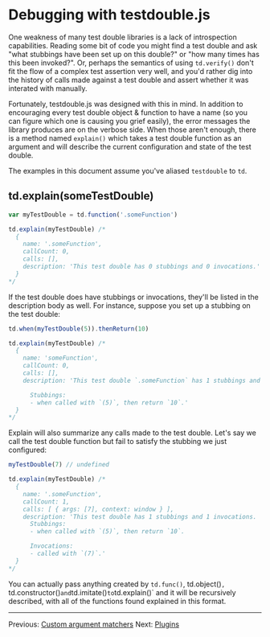 # Debugging with testdouble.js

One weakness of many test double libraries is a lack of introspection capabilities.
Reading some bit of code you might find a test double and ask "what stubbings
have been set up on this double?" or "how many times has this been invoked?". Or,
perhaps the semantics of using `td.verify()` don't fit the flow of a complex test
assertion very well, and you'd rather dig into the history of calls made against
a test double and assert whether it was interated with manually.

Fortunately, testdouble.js was designed with this in mind. In addition to
encouraging every test double object & function to have a name (so you can figure
which one is causing you grief easily), the error messages the library produces
are on the verbose side. When those aren't enough, there is a method named
`explain()` which takes a test double function as an argument and will describe
the current configuration and state of the test double.

The examples in this document assume you've aliased `testdouble` to `td`.

## td.explain(someTestDouble)


``` javascript
var myTestDouble = td.function('.someFunction')

td.explain(myTestDouble) /*
  {
    name: '.someFunction',
    callCount: 0,
    calls: [],
    description: 'This test double has 0 stubbings and 0 invocations.'
  }
*/
```

If the test double does have stubbings or invocations, they'll be listed in the
description body as well. For instance, suppose you set up a stubbing on the
test double:

``` javascript
td.when(myTestDouble(5)).thenReturn(10)

td.explain(myTestDouble) /*
  {
    name: 'someFunction',
    callCount: 0,
    calls: [],
    description: 'This test double `.someFunction` has 1 stubbings and 0 invocations.

      Stubbings:
      - when called with `(5)`, then return `10`.'
  }
*/

```

Explain will also summarize any calls made to the test double. Let's say we
call the test double function but fail to satisfy the stubbing we just
configured:

``` javascript
myTestDouble(7) // undefined

td.explain(myTestDouble) /*
  {
    name: '.someFunction',
    callCount: 1,
    calls: [ { args: [7], context: window } ],
    description: 'This test double has 1 stubbings and 1 invocations.
      Stubbings:
      - when called with `(5)`, then return `10`.

      Invocations:
      - called with `(7)`.'
  }
*/
```

You can actually pass anything created by `td.func()`, td.object()`,
`td.constructor()` and `td.imitate()` to `td.explain()` and it will be
recursively described, with all of the functions found explained in this format.

***
Previous: [Custom argument matchers](8-custom-matchers.md#custom-argument-matchers)
Next: [Plugins](A-plugins.md#plugins)
